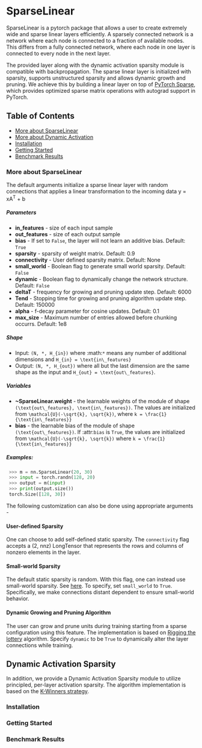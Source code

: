 # SparseLinear

SparseLinear is a pytorch package that allows a user to create extremely wide and sparse linear layers efficiently. A sparsely connected network is a network where each node is connected to a fraction of available nodes. This differs from a fully connected network, where each node in one layer is connected to every node in the next layer.

The provided layer along with the dynamic activation sparsity module is compatible with backpropagation. The sparse linear layer is initialized with sparsity, supports unstructured sparsity and allows dynamic growth and pruning. We achieve this by building a linear layer on top of [PyTorch Sparse](https://github.com/rusty1s/pytorch_sparse), which provides optimized sparse matrix operations with autograd support in PyTorch.

## Table of Contents

- [More about SparseLinear](#intro)
- [More about Dynamic Activation](#kwin)
- [Installation](#install)
- [Getting Started](#usage)
- [Benchmark Results](#results)

### More about SparseLinear <a name="intro"></a>
The default arguments initialize a sparse linear layer with random connections that applies a linear transformation to the incoming data y = xA<sup>T</sup> + b 

##### Parameters

- **in_features** - size of each input sample
- **out_features** - size of each output sample
- **bias** - If set to ``False``, the layer will not learn an additive bias. Default: ``True``
- **sparsity** - sparsity of weight matrix. Default: 0.9
- **connectivity** - User defined sparsity matrix. Default: None
- **small_world** - Boolean flag to generate small world sparsity. Default: ``False``
- **dynamic** - Boolean flag to dynamically change the network structure. Default: ``False``
- **deltaT** - frequency for growing and pruning update step. Default: 6000
- **Tend** - Stopping time for growing and pruning algorithm update step. Default: 150000
- **alpha** - f-decay parameter for cosine updates. Default: 0.1
- **max_size** - Maximum number of entries allowed before chunking occurrs. Default: 1e8

##### Shape

- Input: `(N, *, H_{in})` where :math:`*` means any number of additional dimensions and `H_{in} = \text{in\_features}`
- Output: `(N, *, H_{out})` where all but the last dimension are the same shape as the input and `H_{out} = \text{out\_features}`.

##### Variables 

- **~SparseLinear.weight** - the learnable weights of the module of shape `(\text{out\_features}, \text{in\_features})`. The values are initialized from `\mathcal{U}(-\sqrt{k}, \sqrt{k})`, where `k = \frac{1}{\text{in\_features}}`
- **bias** - the learnable bias of the module of shape `(\text{out\_features})`. If :attr:`bias` is ``True``, the values are initialized from `\mathcal{U}(-\sqrt{k}, \sqrt{k})` where `k = \frac{1}{\text{in\_features}}`

##### Examples:

```python
 >>> m = nn.SparseLinear(20, 30)
 >>> input = torch.randn(128, 20)
 >>> output = m(input)
 >>> print(output.size())
 torch.Size([128, 30])
```

The following customization can also be done using appropriate arguments -

#### User-defined Sparsity

One can choose to add self-defined static sparsity. The `connectivity` flag accepts a (2, nnz) LongTensor that represents the rows and columns of nonzero elements in the layer. 

#### Small-world Sparsity

The default static sparsity is random. With this flag, one can instead use small-world sparsity. See [here](https://en.wikipedia.org/wiki/Small-world_network). To specify, set `small_world` to `True`. Specifically, we make connections distant dependent to ensure small-world behavior.

#### Dynamic Growing and Pruning Algorithm

The user can grow and prune units during training starting from a sparse configuration using this feature. The implementation is based on [Rigging the lottery](https://arxiv.org/pdf/1911.11134.pdf) algorithm. Specify `dynamic` to be `True` to dynamically alter the layer connections while training. 

## Dynamic Activation Sparsity <a name="kwin"></a>

In addition, we provide a Dynamic Activation Sparsity module to utilize principled, per-layer activation sparsity. The algorithm implementation is based on the [K-Winners strategy](https://arxiv.org/pdf/1903.11257.pdf). 

### Installation <a name="install"></a>

### Getting Started <a name="usage"></a>

### Benchmark Results <a name="results"></a>
